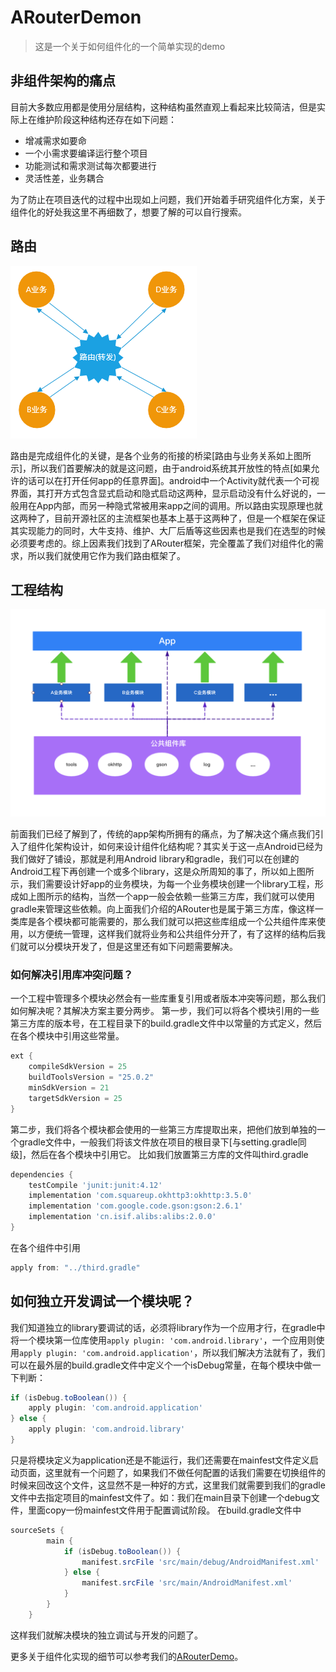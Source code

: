 # ARouterDemon

> 这是一个关于如何组件化的一个简单实现的demo

## 非组件架构的痛点

目前大多数应用都是使用分层结构，这种结构虽然直观上看起来比较简洁，但是实际上在维护阶段这种结构还存在如下问题：

- 增减需求如要命
- 一个小需求要编译运行整个项目
- 功能测试和需求测试每次都要进行
- 灵活性差，业务耦合

为了防止在项目迭代的过程中出现如上问题，我们开始着手研究组件化方案，关于组件化的好处我这里不再细数了，想要了解的可以自行搜索。

## 路由

![](/images/20170522212705133.png)

路由是完成组件化的关键，是各个业务的衔接的桥梁[路由与业务关系如上图所示]，所以我们首要解决的就是这问题，由于android系统其开放性的特点[如果允许的话可以在打开任何app的任意界面]。android中一个Activity就代表一个可视界面，其打开方式包含显式启动和隐式启动这两种，显示启动没有什么好说的，一般用在App内部，而另一种隐式常被用来app之间的调用。所以路由实现原理也就这两种了，目前开源社区的主流框架也基本上基于这两种了，但是一个框架在保证其实现能力的同时，大牛支持、维护、大厂后盾等这些因素也是我们在选型的时候必须要考虑的。综上因素我们找到了ARouter框架，完全覆盖了我们对组件化的需求，所以我们就使用它作为我们路由框架了。

## 工程结构

![](/images/2018-08-02-17-04-37.png)

前面我们已经了解到了，传统的app架构所拥有的痛点，为了解决这个痛点我们引入了组件化架构设计，如何来设计组件化结构呢？其实关于这一点Android已经为我们做好了铺设，那就是利用Android library和gradle，我们可以在创建的Android工程下再创建一个或多个library，这是众所周知的事了，所以如上图所示，我们需要设计好app的业务模块，为每一个业务模块创建一个library工程，形成如上图所示的结构，当然一个app一般会依赖一些第三方库，我们就可以使用gradle来管理这些依赖。向上面我们介绍的ARouter也是属于第三方库，像这样一类库是各个模块都可能需要的，那么我们就可以把这些库组成一个公共组件库来使用，以方便统一管理，这样我们就将业务和公共组件分开了，有了这样的结构后我们就可以分模块开发了，但是这里还有如下问题需要解决。

### 如何解决引用库冲突问题？

一个工程中管理多个模块必然会有一些库重复引用或者版本冲突等问题，那么我们如何解决呢？其解决方案主要分两步。
第一步，我们可以将各个模块引用的一些第三方库的版本号，在工程目录下的build.gradle文件中以常量的方式定义，然后在各个模块中引用这些常量。

```Groovy
ext {
    compileSdkVersion = 25
    buildToolsVersion = "25.0.2"
    minSdkVersion = 21
    targetSdkVersion = 25
}
```

第二步，我们将各个模块都会使用的一些第三方库提取出来，把他们放到单独的一个gradle文件中，一般我们将该文件放在项目的根目录下[与setting.gradle同级]，然后在各个模块中引用它。
比如我们放置第三方库的文件叫third.gradle

```Groovy
dependencies {
    testCompile 'junit:junit:4.12'
    implementation 'com.squareup.okhttp3:okhttp:3.5.0'
    implementation 'com.google.code.gson:gson:2.6.1'
    implementation 'cn.isif.alibs:alibs:2.0.0'
}
```

在各个组件中引用

```groovy
apply from: "../third.gradle"
```

## 如何独立开发调试一个模块呢？

我们知道独立的library要调试的话，必须将library作为一个应用才行，在gradle中将一个模块第一位库使用`apply plugin: 'com.android.library'`，一个应用则使用`apply plugin: 'com.android.application'`，所以我们解决方法就有了，我们可以在最外层的build.gradle文件中定义个一个isDebug常量，在每个模块中做一下判断：
```groovy
if (isDebug.toBoolean()) {
    apply plugin: 'com.android.application'
} else {
    apply plugin: 'com.android.library'
}
```

只是将模块定义为application还是不能运行，我们还需要在mainfest文件定义启动页面，这里就有一个问题了，如果我们不做任何配置的话我们需要在切换组件的时候来回改这个文件，这显然不是一种好的方式，这里我们就需要到我们的gradle文件中去指定项目的mainfest文件了。如：我们在main目录下创建一个debug文件，里面copy一份mainfest文件用于配置调试阶段。
在build.gradle文件中

```groovy
sourceSets {
        main {
            if (isDebug.toBoolean()) {
                manifest.srcFile 'src/main/debug/AndroidManifest.xml'
            } else {
                manifest.srcFile 'src/main/AndroidManifest.xml'
            }
        }
    }
```

这样我们就解决模块的独立调试与开发的问题了。

更多关于组件化实现的细节可以参考我们的[ARouterDemo](https://github.com/uncle404/ArouterDemo)。



